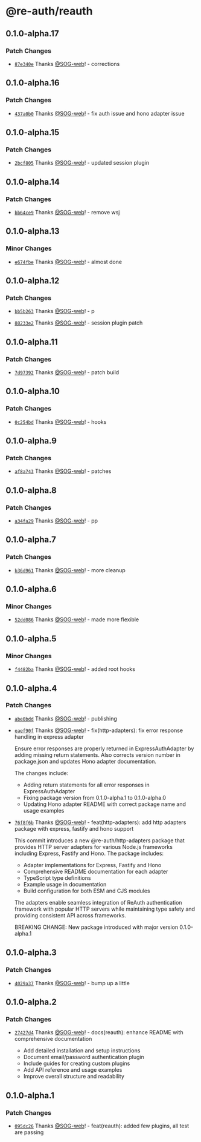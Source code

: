 # @re-auth/reauth

## 0.1.0-alpha.17

### Patch Changes

- [`87e340e`](https://github.com/SOG-web/reauth/commit/87e340e10977b92208a2961c2ef5416c757387ef) Thanks [@SOG-web](https://github.com/SOG-web)! - corrections

## 0.1.0-alpha.16

### Patch Changes

- [`437a0b0`](https://github.com/SOG-web/reauth/commit/437a0b0df9980422612967caafa564a452bef4a1) Thanks [@SOG-web](https://github.com/SOG-web)! - fix auth issue and hono adapter issue

## 0.1.0-alpha.15

### Patch Changes

- [`2bcf805`](https://github.com/SOG-web/reauth/commit/2bcf805e84264d87383efa57695bb78e11e7d953) Thanks [@SOG-web](https://github.com/SOG-web)! - updated session plugin

## 0.1.0-alpha.14

### Patch Changes

- [`bb64ce9`](https://github.com/SOG-web/reauth/commit/bb64ce9a7eeab987d9bfecbf70d4623ae5965cf9) Thanks [@SOG-web](https://github.com/SOG-web)! - remove wsj

## 0.1.0-alpha.13

### Minor Changes

- [`e674fbe`](https://github.com/SOG-web/reauth/commit/e674fbe07643acee880ed56a7b03bac3e2996759) Thanks [@SOG-web](https://github.com/SOG-web)! - almost done

## 0.1.0-alpha.12

### Patch Changes

- [`bb5b263`](https://github.com/SOG-web/reauth/commit/bb5b2630ce6330eb2f8b03ecf419cb014f6afcac) Thanks [@SOG-web](https://github.com/SOG-web)! - p

- [`88233e2`](https://github.com/SOG-web/reauth/commit/88233e210a733eb7e6c278bd223a00ab84c20c91) Thanks [@SOG-web](https://github.com/SOG-web)! - session plugin patch

## 0.1.0-alpha.11

### Patch Changes

- [`7d97392`](https://github.com/SOG-web/reauth/commit/7d973928325610bd1ad38cd50e489fa6b0541970) Thanks [@SOG-web](https://github.com/SOG-web)! - patch build

## 0.1.0-alpha.10

### Patch Changes

- [`0c254bd`](https://github.com/SOG-web/reauth/commit/0c254bdd3d1ea5c35fa170bf3818e508c7af3a79) Thanks [@SOG-web](https://github.com/SOG-web)! - hooks

## 0.1.0-alpha.9

### Patch Changes

- [`af8a743`](https://github.com/SOG-web/reauth/commit/af8a7437ae7036e3ab24d9407cb468abe19f3d4e) Thanks [@SOG-web](https://github.com/SOG-web)! - patches

## 0.1.0-alpha.8

### Patch Changes

- [`a34fa29`](https://github.com/SOG-web/reauth/commit/a34fa29a126b5770fe1e5d8338dce836e60a842a) Thanks [@SOG-web](https://github.com/SOG-web)! - pp

## 0.1.0-alpha.7

### Patch Changes

- [`b36d961`](https://github.com/SOG-web/reauth/commit/b36d961f8c9f960f8ef5a8d3647af70525df5def) Thanks [@SOG-web](https://github.com/SOG-web)! - more cleanup

## 0.1.0-alpha.6

### Minor Changes

- [`52dd086`](https://github.com/SOG-web/reauth/commit/52dd08677f26d31bc16a3db6fffe4f054007968d) Thanks [@SOG-web](https://github.com/SOG-web)! - made more flexible

## 0.1.0-alpha.5

### Minor Changes

- [`f4482ba`](https://github.com/SOG-web/reauth/commit/f4482ba30164c2bb2a7cf7313e91663ad1633453) Thanks [@SOG-web](https://github.com/SOG-web)! - added root hooks

## 0.1.0-alpha.4

### Patch Changes

- [`abe0bdd`](https://github.com/SOG-web/reauth/commit/abe0bdd0a7aa382160d39f6d9c3618f5fbeccfd8) Thanks [@SOG-web](https://github.com/SOG-web)! - publishing

- [`eaef90f`](https://github.com/SOG-web/reauth/commit/eaef90f7c1513f0912b673c63a42bbda522f5c49) Thanks [@SOG-web](https://github.com/SOG-web)! - fix(http-adapters): fix error response handling in express adapter

  Ensure error responses are properly returned in ExpressAuthAdapter by adding missing return statements. Also corrects version number in package.json and updates Hono adapter documentation.

  The changes include:

  - Adding return statements for all error responses in ExpressAuthAdapter
  - Fixing package version from 0.1.0-alpha.1 to 0.1.0-alpha.0
  - Updating Hono adapter README with correct package name and usage examples

- [`76f8f6b`](https://github.com/SOG-web/reauth/commit/76f8f6b7d32dfc427b56a612cc27cdc8b1f24b80) Thanks [@SOG-web](https://github.com/SOG-web)! - feat(http-adapters): add http adapters package with express, fastify and hono support

  This commit introduces a new @re-auth/http-adapters package that provides HTTP server adapters for various Node.js frameworks including Express, Fastify and Hono. The package includes:

  - Adapter implementations for Express, Fastify and Hono
  - Comprehensive README documentation for each adapter
  - TypeScript type definitions
  - Example usage in documentation
  - Build configuration for both ESM and CJS modules

  The adapters enable seamless integration of ReAuth authentication framework with popular HTTP servers while maintaining type safety and providing consistent API across frameworks.

  BREAKING CHANGE: New package introduced with major version 0.1.0-alpha.1

## 0.1.0-alpha.3

### Patch Changes

- [`4029a37`](https://github.com/SOG-web/reauth/commit/4029a37edc3a1bf224111bc6692ea766b23f2718) Thanks [@SOG-web](https://github.com/SOG-web)! - bump up a little

## 0.1.0-alpha.2

### Patch Changes

- [`27427d4`](https://github.com/SOG-web/reauth/commit/27427d4ef972d2fdc5f6d53eff71aadddced5fd5) Thanks [@SOG-web](https://github.com/SOG-web)! - docs(reauth): enhance README with comprehensive documentation

  - Add detailed installation and setup instructions
  - Document email/password authentication plugin
  - Include guides for creating custom plugins
  - Add API reference and usage examples
  - Improve overall structure and readability

## 0.1.0-alpha.1

### Patch Changes

- [`095dc26`](https://github.com/SOG-web/reauth/commit/095dc262250a05c56ff21756aa0f8bcf8e7c5966) Thanks [@SOG-web](https://github.com/SOG-web)! - feat(reauth): added few plugins, all test are passing
